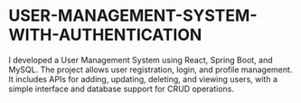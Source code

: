 # USER-MANAGEMENT-SYSTEM-WITH-AUTHENTICATION
I developed a User Management System using React, Spring Boot, and MySQL. The project allows user registration, login, and profile management. It includes APIs for adding, updating, deleting, and viewing users, with a simple interface and database support for CRUD operations.
